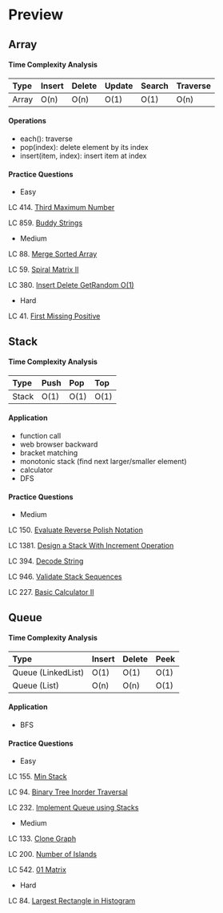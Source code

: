 # Preview

## Array

#### Time Complexity Analysis

| Type | Insert | Delete | Update | Search | Traverse |
| :--- | :--- | :--- | :--- | :--- | :--- |
| Array | O\(n\) | O\(n\) | O\(1\) | O\(1\) | O\(n\) |

#### Operations

* each\(\): traverse
* pop\(index\): delete element by its index
* insert\(item, index\): insert item at index

#### Practice Questions

* Easy

LC 414. [Third Maximum Number](https://leetcode.com/problems/third-maximum-number/)

LC 859. [Buddy Strings](https://leetcode.com/problems/buddy-strings/)

* Medium

LC 88. [Merge Sorted Array](https://leetcode.com/problems/merge-sorted-array/)

LC 59. [Spiral Matrix II](https://leetcode.com/problems/spiral-matrix-ii/)

LC 380. [Insert Delete GetRandom O\(1\)](https://leetcode.com/problems/insert-delete-getrandom-o1/)

* Hard

LC 41. [First Missing Positive](https://leetcode.com/problems/first-missing-positive/) 

## Stack

#### 

#### Time Complexity Analysis

| Type | Push | Pop | Top |
| :--- | :--- | :--- | :--- |
| Stack | O\(1\) | O\(1\) | O\(1\) |

#### Application

* function call
* web browser backward
* bracket matching
* monotonic stack \(find next larger/smaller element\)
* calculator
* DFS

#### Practice Questions

* Medium

LC 150. [Evaluate Reverse Polish Notation](https://leetcode.com/problems/evaluate-reverse-polish-notation/)

LC 1381. [Design a Stack With Increment Operation](https://leetcode.com/problems/design-a-stack-with-increment-operation/)

LC 394. [Decode String](https://leetcode.com/problems/decode-string/)

LC 946. [Validate Stack Sequences](https://leetcode.com/problems/validate-stack-sequences/)

LC 227. [Basic Calculator II](https://leetcode.com/problems/basic-calculator-ii/)

## Queue

#### Time Complexity Analysis

| Type | Insert | Delete | Peek |
| :--- | :--- | :--- | :--- |
| Queue \(LinkedList\) | O\(1\) | O\(1\) | O\(1\) |
| Queue \(List\) | O\(n\) | O\(n\) | O\(1\) |

#### Application

* BFS

#### Practice Questions

* Easy

LC 155. [Min Stack](https://leetcode.com/problems/min-stack/)

LC 94. [Binary Tree Inorder Traversal](https://leetcode.com/problems/binary-tree-inorder-traversal/)

LC 232. [Implement Queue using Stacks](https://leetcode.com/problems/implement-queue-using-stacks/)

* Medium

LC 133. [Clone Graph](https://leetcode.com/problems/clone-graph/)

LC 200. [Number of Islands](https://leetcode.com/problems/number-of-islands/)

LC 542. [01 Matrix](https://leetcode.com/problems/01-matrix/)

* Hard

LC 84. [Largest Rectangle in Histogram](https://leetcode.com/problems/largest-rectangle-in-histogram/)


